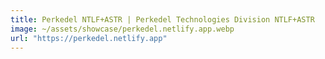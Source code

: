 ```yaml
---
title: Perkedel NTLF+ASTR | Perkedel Technologies Division NTLF+ASTR
image: ~/assets/showcase/perkedel.netlify.app.webp
url: "https://perkedel.netlify.app"
---
```

